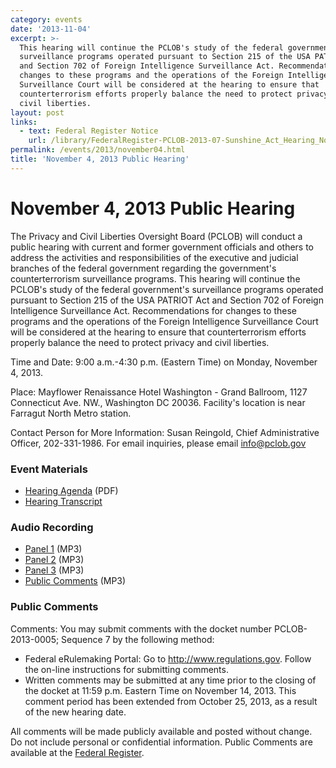 ```yaml
---
category: events
date: '2013-11-04'
excerpt: >-
  This hearing will continue the PCLOB's study of the federal government's
  surveillance programs operated pursuant to Section 215 of the USA PATRIOT Act
  and Section 702 of Foreign Intelligence Surveillance Act. Recommendations for
  changes to these programs and the operations of the Foreign Intelligence
  Surveillance Court will be considered at the hearing to ensure that
  counterterrorism efforts properly balance the need to protect privacy and
  civil liberties.
layout: post
links:
  - text: Federal Register Notice
    url: /library/FederalRegister-PCLOB-2013-07-Sunshine_Act_Hearing_November.pdf
permalink: /events/2013/november04.html
title: 'November 4, 2013 Public Hearing'
---
```

# November 4, 2013 Public Hearing

The Privacy and Civil Liberties Oversight Board (PCLOB) will conduct a public hearing with current and former government officials and others to address the activities and responsibilities of the executive and judicial branches of the federal government regarding the government's counterterrorism surveillance programs. This hearing will continue the PCLOB's study of the federal government's surveillance programs operated pursuant to Section 215 of the USA PATRIOT Act and Section 702 of Foreign Intelligence Surveillance Act. Recommendations for changes to these programs and the operations of the Foreign Intelligence Surveillance Court will be considered at the hearing to ensure that counterterrorism efforts properly balance the need to protect privacy and civil liberties.

Time and Date: 9:00 a.m.-4:30 p.m. (Eastern Time) on Monday, November 4, 2013\.

Place: Mayflower Renaissance Hotel Washington - Grand Ballroom, 1127 Connecticut Ave. NW., Washington DC 20036\. Facility's location is near Farragut North Metro station.

Contact Person for More Information: Susan Reingold, Chief Administrative Officer, 202-331-1986\. For email inquiries, please email info@pclob.gov

<a id="#materials"></a>

### Event Materials

*   [Hearing Agenda]({{site.baseurl}}/library/20131104-Agenda.pdf) (PDF)
*   [Hearing Transcript]({{site.baseurl}}/library/20131104-Transcript.pdf)

<a id="#audio"></a>

### Audio Recording

*   [Panel 1]({{site.baseurl}}/library/20131104-Panel_1_Audio.mp3) (MP3)
*   [Panel 2]({{site.baseurl}}/library/20131104-Panel_2_Audio.mp3) (MP3)
*   [Panel 3]({{site.baseurl}}/library/20131104-Panel_3_Audio.mp3) (MP3)
*   [Public Comments]({{site.baseurl}}/library/20131104-Public_Comments__Audio.html) (MP3)

<a id="#publiccomments"></a>

### Public Comments

Comments: You may submit comments with the docket number PCLOB-2013-0005; Sequence 7 by the following method:

*   Federal eRulemaking Portal: Go to http://www.regulations.gov. Follow the on-line instructions for submitting comments.
*   Written comments may be submitted at any time prior to the closing of the docket at 11:59 p.m. Eastern Time on November 14, 2013\. This comment period has been extended from October 25, 2013, as a result of the new hearing date.

All comments will be made publicly available and posted without change. Do not include personal or confidential information. Public Comments are available at the [Federal Register](https://www.federalregister.gov/articles/2013/10/25/2013-25103/notice-of-hearing?utm_campaign=subscription+mailing+list&utm_medium=email&utm_source=federalregister.gov).
